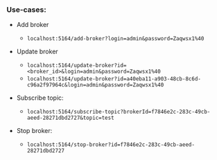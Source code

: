
### Use-cases:
* Add broker  
  * `localhost:5164/add-broker?login=admin&password=Zaqwsx1%40`  

* Update broker
  * `localhost:5164/update-broker?id=<broker_id>&login=admin&password=Zaqwsx1%40`
  * `localhost:5164/update-broker?id=a40eba11-a903-48cb-8c6d-c96a2f97964c&login=admin&password=Zaqwsx1%40`
  
* Subscribe topic:  
  * `localhost:5164/subscribe-topic?brokerId=f7846e2c-283c-49cb-aeed-28271dbd2727&topic=test`

* Stop broker:  
  * `localhost:5164/stop-broker?id=f7846e2c-283c-49cb-aeed-28271dbd2727`
